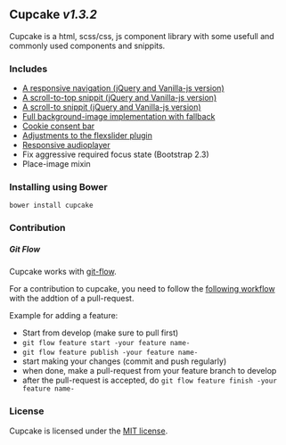 ## Cupcake _v1.3.2_

Cupcake is a html, scss/css, js component library with some usefull and commonly used components and snippits.


### Includes
- [A responsive navigation (jQuery and Vanilla-js version)](docs/navigation.md)
- [A scroll-to-top snippit (jQuery and Vanilla-js version)](docs/scroll-to-top.md)
- [A scroll-to snippit (jQuery and Vanilla-js version)](docs/scroll-to.md)
- [Full background-image implementation with fallback](docs/full-img-bg.md)
- [Cookie consent bar](docs/cookie-consent.md)
- [Adjustments to the flexslider plugin](docs/slider.md)
- [Responsive audioplayer](docs/audioplayer.md)
- Fix aggressive required focus state (Bootstrap 2.3)
- Place-image mixin


### Installing using Bower
```
bower install cupcake
```


### Contribution

##### Git Flow
Cupcake works with [git-flow](https://github.com/nvie/gitflow).

For a contribution to cupcake, you need to follow the [following workflow](https://github.com/nvie/gitflow#initialization) with the addtion of a pull-request.

Example for adding a feature:
- Start from develop (make sure to pull first)
- `git flow feature start -your feature name-`
- `git flow feature publish -your feature name-`
- start making your changes (commit and push regularly)
- when done, make a pull-request from your feature branch to develop
- after the pull-request is accepted, do `git flow feature finish -your feature name-`


### License
Cupcake is licensed under the [MIT license](http://opensource.org/licenses/MIT).
